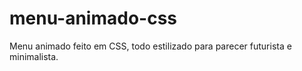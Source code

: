 # menu-animado-css
Menu animado feito em CSS, todo estilizado para parecer futurista e minimalista.
